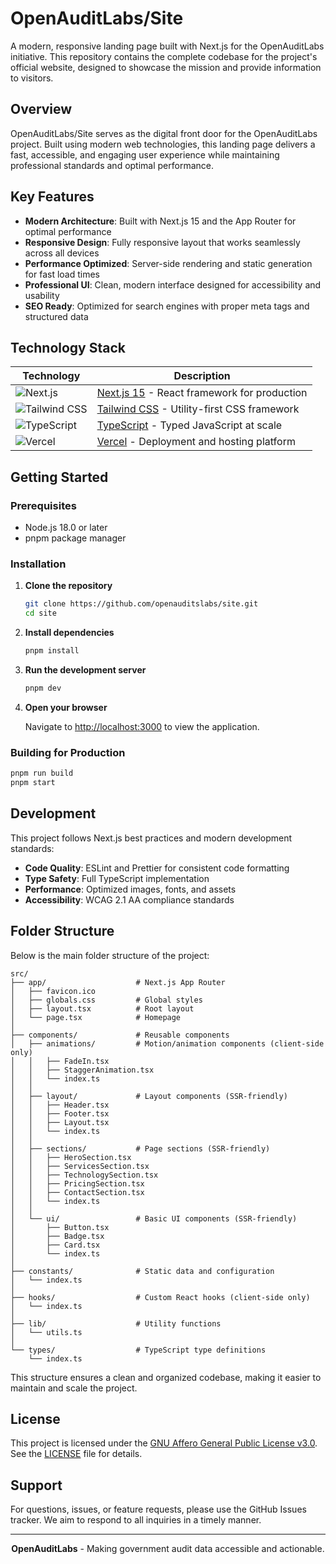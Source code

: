 # OpenAuditLabs/Site

A modern, responsive landing page built with Next.js for the OpenAuditLabs initiative. This repository contains the complete codebase for the project's official website, designed to showcase the mission and provide information to visitors.

## Overview

OpenAuditLabs/Site serves as the digital front door for the OpenAuditLabs project. Built using modern web technologies, this landing page delivers a fast, accessible, and engaging user experience while maintaining professional standards and optimal performance.

## Key Features

- **Modern Architecture**: Built with Next.js 15 and the App Router for optimal performance
- **Responsive Design**: Fully responsive layout that works seamlessly across all devices
- **Performance Optimized**: Server-side rendering and static generation for fast load times
- **Professional UI**: Clean, modern interface designed for accessibility and usability
- **SEO Ready**: Optimized for search engines with proper meta tags and structured data

## Technology Stack

<div align="center">

| Technology                                                                                                                              | Description                                                               |
| --------------------------------------------------------------------------------------------------------------------------------------- | ------------------------------------------------------------------------- |
| <img src="https://img.shields.io/badge/Next.js-000000?style=for-the-badge&logo=nextdotjs&logoColor=white" alt="Next.js" />              | [Next.js 15](https://nextjs.org/) - React framework for production        |
| <img src="https://img.shields.io/badge/Tailwind_CSS-38B2AC?style=for-the-badge&logo=tailwind-css&logoColor=white" alt="Tailwind CSS" /> | [Tailwind CSS](https://tailwindcss.com/) - Utility-first CSS framework    |
| <img src="https://img.shields.io/badge/TypeScript-007ACC?style=for-the-badge&logo=typescript&logoColor=white" alt="TypeScript" />       | [TypeScript](https://www.typescriptlang.org/) - Typed JavaScript at scale |
| <img src="https://img.shields.io/badge/Vercel-000000?style=for-the-badge&logo=vercel&logoColor=white" alt="Vercel" />                   | [Vercel](https://vercel.com/) - Deployment and hosting platform           |

</div>

## Getting Started

### Prerequisites

- Node.js 18.0 or later
- pnpm package manager

### Installation

1. **Clone the repository**

   ```bash
   git clone https://github.com/openauditslabs/site.git
   cd site
   ```


2. **Install dependencies**

   ```bash
   pnpm install
   ```


3. **Run the development server**

   ```bash
   pnpm dev
   ```

4. **Open your browser**

   Navigate to [http://localhost:3000](http://localhost:3000) to view the application.


### Building for Production

```bash
pnpm run build
pnpm start
```

## Development

This project follows Next.js best practices and modern development standards:

- **Code Quality**: ESLint and Prettier for consistent code formatting
- **Type Safety**: Full TypeScript implementation
- **Performance**: Optimized images, fonts, and assets
- **Accessibility**: WCAG 2.1 AA compliance standards

## Folder Structure

Below is the main folder structure of the project:

```
src/
├── app/                    # Next.js App Router
│   ├── favicon.ico
│   ├── globals.css         # Global styles
│   ├── layout.tsx          # Root layout
│   └── page.tsx            # Homepage
│
├── components/             # Reusable components
│   ├── animations/         # Motion/animation components (client-side only)
│   │   ├── FadeIn.tsx
│   │   ├── StaggerAnimation.tsx
│   │   └── index.ts
│   │
│   ├── layout/             # Layout components (SSR-friendly)
│   │   ├── Header.tsx
│   │   ├── Footer.tsx
│   │   ├── Layout.tsx
│   │   └── index.ts
│   │
│   ├── sections/           # Page sections (SSR-friendly)
│   │   ├── HeroSection.tsx
│   │   ├── ServicesSection.tsx
│   │   ├── TechnologySection.tsx
│   │   ├── PricingSection.tsx
│   │   ├── ContactSection.tsx
│   │   └── index.ts
│   │
│   └── ui/                 # Basic UI components (SSR-friendly)
│       ├── Button.tsx
│       ├── Badge.tsx
│       ├── Card.tsx
│       └── index.ts
│
├── constants/              # Static data and configuration
│   └── index.ts
│
├── hooks/                  # Custom React hooks (client-side only)
│   └── index.ts
│
├── lib/                    # Utility functions
│   └── utils.ts
│
└── types/                  # TypeScript type definitions
    └── index.ts
```

This structure ensures a clean and organized codebase, making it easier to maintain and scale the project.

## License

This project is licensed under the [GNU Affero General Public License v3.0](https://www.gnu.org/licenses/agpl-3.0.en.html). See the [LICENSE](LICENSE) file for details.

## Support

For questions, issues, or feature requests, please use the GitHub Issues tracker. We aim to respond to all inquiries in a timely manner.

---

<div align="center">
  <strong>OpenAuditLabs</strong> - Making government audit data accessible and actionable.
</div>
